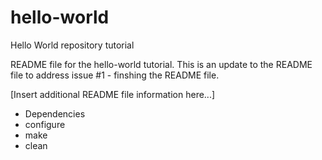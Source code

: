 hello-world
===========

Hello World repository tutorial 

README file for the hello-world tutorial.
This is an update to the README file to address issue #1 - finshing the README file.

[Insert additional README file information here...]
- Dependencies
- configure
- make
- clean

